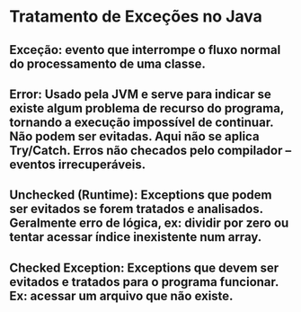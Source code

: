 # Tratamento de Exceções no Java

## Exceção: evento que interrompe o fluxo normal do processamento de uma classe. 
## Error: Usado pela JVM e serve para indicar se existe algum problema de recurso do programa, tornando a execução impossível de continuar. Não podem ser evitadas. Aqui não se aplica Try/Catch. Erros não checados pelo compilador – eventos irrecuperáveis.
## Unchecked (Runtime): Exceptions que podem ser evitados se forem tratados e analisados. Geralmente erro de lógica, ex: dividir por zero ou tentar acessar índice inexistente num array.
## Checked Exception: Exceptions que devem ser evitados e tratados para o programa funcionar. Ex: acessar um arquivo que não existe.
